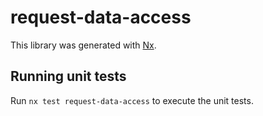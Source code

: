 # request-data-access

This library was generated with [Nx](https://nx.dev).

## Running unit tests

Run `nx test request-data-access` to execute the unit tests.

